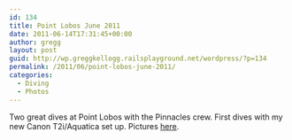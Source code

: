 ```yaml
---
id: 134
title: Point Lobos June 2011
date: 2011-06-14T17:31:45+00:00
author: gregg
layout: post
guid: http://wp.greggkellogg.railsplayground.net/wordpress/?p=134
permalink: /2011/06/point-lobos-june-2011/
categories:
  - Diving
  - Photos
---
```

Two great dives at Point Lobos with the Pinnacles crew. First dives with my new Canon T2i/Aquatica set up. Pictures [here](/galleries/PtLobos2011-06/index.html).
